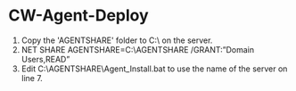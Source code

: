 # CW-Agent-Deploy

1. Copy the 'AGENTSHARE' folder to C:\ on the server.
2. NET SHARE AGENTSHARE=C:\AGENTSHARE /GRANT:”Domain Users,READ”
3. Edit C:\AGENTSHARE\Agent_Install.bat to use the name of the server on line 7.

